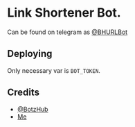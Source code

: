# Link Shortener Bot.

Can be found on telegram as [@BHURLBot](https://t.me/BHURLBot)

## Deploying
Only necessary var is `BOT_TOKEN`.


## Credits
- [@BotzHub](https://t.me/BotzHub)
- [Me](https://xditya.me)